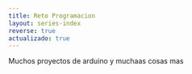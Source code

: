 ```yaml
---
title: Reto Programacion
layout: series-index
reverse: true
actualizado: true
---
```


Muchos proyectos de arduino y muchaas cosas mas
